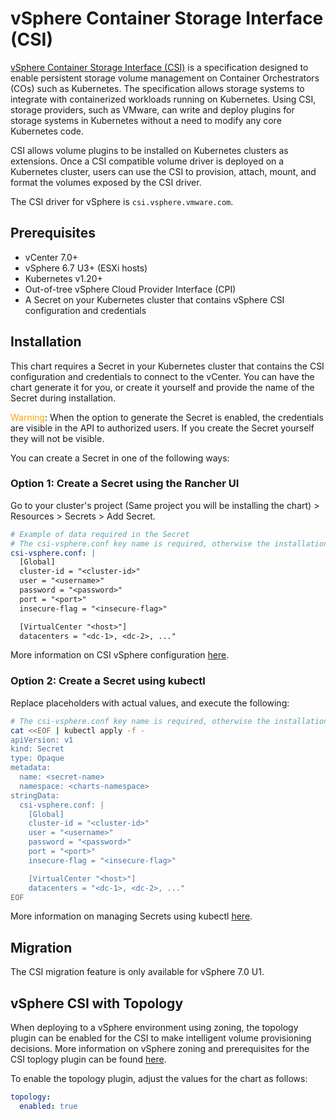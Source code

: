 # vSphere Container Storage Interface (CSI)

[vSphere Container Storage Interface (CSI)](https://github.com/kubernetes-sigs/vsphere-csi-driver/tree/release-2.1/manifests/v2.1.0/vsphere-7.0u1/) is a specification designed to enable persistent storage volume management on Container Orchestrators (COs) such as Kubernetes. The specification allows storage systems to integrate with containerized workloads running on Kubernetes. Using CSI, storage providers, such as VMware, can write and deploy plugins for storage systems in Kubernetes without a need to modify any core Kubernetes code.

CSI allows volume plugins to be installed on Kubernetes clusters as extensions. Once a CSI compatible volume driver is deployed on a Kubernetes cluster, users can use the CSI to provision, attach, mount, and format the volumes exposed by the CSI driver.

The CSI driver for vSphere is `csi.vsphere.vmware.com`.

## Prerequisites

- vCenter 7.0+
- vSphere 6.7 U3+ (ESXi hosts)
- Kubernetes v1.20+
- Out-of-tree vSphere Cloud Provider Interface (CPI)
- A Secret on your Kubernetes cluster that contains vSphere CSI configuration and credentials

## Installation

This chart requires a Secret in your Kubernetes cluster that contains the CSI configuration and credentials to connect to the vCenter. You can have the chart generate it for you, or create it yourself and provide the name of the Secret during installation.

<span style="color:orange">Warning</span>: When the option to generate the Secret is enabled, the credentials are visible in the API to authorized users. If you create the Secret yourself they will not be visible.

You can create a Secret in one of the following ways:

### <B>Option 1</b>: Create a Secret using the Rancher UI

Go to your cluster's project (Same project you will be installing the chart) > Resources > Secrets > Add Secret.
```yaml
# Example of data required in the Secret
# The csi-vsphere.conf key name is required, otherwise the installation will fail
csi-vsphere.conf: |
  [Global]
  cluster-id = "<cluster-id>"
  user = "<username>"
  password = "<password>"
  port = "<port>"
  insecure-flag = "<insecure-flag>"

  [VirtualCenter "<host>"]
  datacenters = "<dc-1>, <dc-2>, ..."
```
More information on CSI vSphere configuration [here](https://vsphere-csi-driver.sigs.k8s.io/driver-deployment/installation.html#create_k8s_secret).

### <B>Option 2</b>: Create a Secret using kubectl

Replace placeholders with actual values, and execute the following:
```bash
# The csi-vsphere.conf key name is required, otherwise the installation will fail
cat <<EOF | kubectl apply -f -
apiVersion: v1
kind: Secret
type: Opaque
metadata:
  name: <secret-name>
  namespace: <charts-namespace>
stringData:
  csi-vsphere.conf: |
    [Global]
    cluster-id = "<cluster-id>"
    user = "<username>"
    password = "<password>"
    port = "<port>"
    insecure-flag = "<insecure-flag>"

    [VirtualCenter "<host>"]
    datacenters = "<dc-1>, <dc-2>, ..."
EOF
```

More information on managing Secrets using kubectl [here](https://kubernetes.io/docs/tasks/configmap-secret/managing-secret-using-kubectl/).

## Migration

The CSI migration feature is only available for vSphere 7.0 U1.

## vSphere CSI with Topology

When deploying to a vSphere environment using zoning, the topology plugin can be enabled for the CSI to make intelligent volume provisioning decisions. More information on vSphere zoning and prerequisites for the CSI toplogy plugin can be found [here](https://docs.vmware.com/en/VMware-vSphere-Container-Storage-Plug-in/2.0/vmware-vsphere-csp-getting-started/GUID-162E7582-723B-4A0F-A937-3ACE82EAFD31.html#guidelines-and-best-practices-for-deployment-with-topology-0).

To enable the topology plugin, adjust the values for the chart as follows:

```yaml
topology:
  enabled: true
```